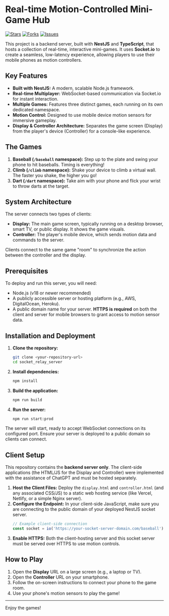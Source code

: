 # Real-time Motion-Controlled Mini-Game Hub

[![Stars](https://img.shields.io/github/stars/Junnnnnnnnnnn/socket_relay_server?style=flat-square)](https://github.com/Junnnnnnnnnnn/socket_relay_server/stargazers)
[![Forks](https://img.shields.io/github/forks/Junnnnnnnnnnn/socket_relay_server?style=flat-square)](https://github.com/Junnnnnnnnnnn/socket_relay_server/network/members)
[![Issues](https://img.shields.io/github/issues/Junnnnnnnnnnn/socket_relay_server?style=flat-square)](https://github.com/Junnnnnnnnnnn/socket_relay_server/issues)

This project is a backend server, built with **NestJS** and **TypeScript**, that hosts a collection of real-time, interactive mini-games. It uses **Socket.io** to create a seamless, low-latency experience, allowing players to use their mobile phones as motion controllers.

## Key Features

- **Built with NestJS:** A modern, scalable Node.js framework.
- **Real-time Multiplayer:** WebSocket-based communication via Socket.io for instant interaction.
- **Multiple Games:** Features three distinct games, each running on its own dedicated namespace.
- **Motion Control:** Designed to use mobile device motion sensors for immersive gameplay.
- **Display & Controller Architecture:** Separates the game screen (Display) from the player's device (Controller) for a console-like experience.

## The Games

1.  **Baseball (`/baseball` namespace):** Step up to the plate and swing your phone to hit baseballs. Timing is everything!
2.  **Climb (`/climb` namespace):** Shake your device to climb a virtual wall. The faster you shake, the higher you go!
3.  **Dart (`/dart` namespace):** Take aim with your phone and flick your wrist to throw darts at the target.

## System Architecture

The server connects two types of clients:

- **Display:** The main game screen, typically running on a desktop browser, smart TV, or public display. It shows the game visuals.
- **Controller:** The player's mobile device, which sends motion data and commands to the server.

Clients connect to the same game "room" to synchronize the action between the controller and the display.

## Prerequisites

To deploy and run this server, you will need:

- Node.js (v18 or newer recommended)
- A publicly accessible server or hosting platform (e.g., AWS, DigitalOcean, Heroku).
- A public domain name for your server. **HTTPS is required** on both the client and server for mobile browsers to grant access to motion sensor data.

## Installation and Deployment

1.  **Clone the repository:**

    ```bash
    git clone <your-repository-url>
    cd socket_relay_server
    ```

2.  **Install dependencies:**

    ```bash
    npm install
    ```

3.  **Build the application:**

    ```bash
    npm run build
    ```

4.  **Run the server:**
    ```bash
    npm run start:prod
    ```

The server will start, ready to accept WebSocket connections on its configured port. Ensure your server is deployed to a public domain so clients can connect.

## Client Setup

This repository contains the **backend server only**. The client-side applications (the HTML/JS for the Display and Controller) were implemented with the assistance of ChatGPT and must be hosted separately.

1.  **Host the Client Files:** Deploy the `display.html` and `controller.html` (and any associated CSS/JS) to a static web hosting service (like Vercel, Netlify, or a simple Nginx server).
2.  **Configure the Endpoint:** In your client-side JavaScript, make sure you are connecting to the public domain of your deployed NestJS socket server.
    ```javascript
    // Example client-side connection
    const socket = io('https://your-socket-server-domain.com/baseball');
    ```
3.  **Enable HTTPS:** Both the client-hosting server and this socket server must be served over HTTPS to use motion controls.

## How to Play

1.  Open the **Display** URL on a large screen (e.g., a laptop or TV).
2.  Open the **Controller** URL on your smartphone.
3.  Follow the on-screen instructions to connect your phone to the game room.
4.  Use your phone's motion sensors to play the game!

---

Enjoy the games!
